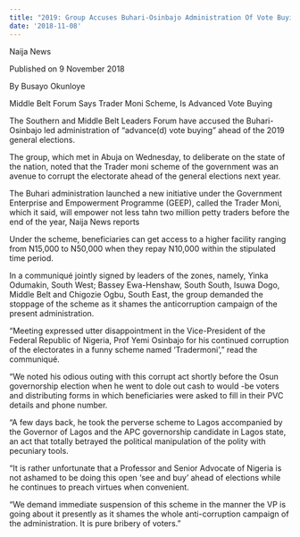 ```yaml
---
title: "2019: Group Accuses Buhari-Osinbajo Administration Of Vote Buying"
date: '2018-11-08'
---
```

Naija News

Published on 9 November 2018

By Busayo Okunloye

Middle Belt Forum Says Trader Moni Scheme, Is Advanced Vote Buying

The Southern and Middle Belt Leaders Forum have accused the Buhari-Osinbajo led administration of “advance(d) vote buying” ahead of the 2019 general elections.

The group, which met in Abuja on Wednesday, to deliberate on the state of the nation, noted that the Trader moni scheme of the government was an avenue to corrupt the electorate ahead of the general elections next year.

The Buhari administration launched a new initiative under the Government Enterprise and Empowerment Programme (GEEP), called the Trader Moni, which it said, will empower not less tahn two million petty traders before the end of the year, Naija News reports

Under the scheme, beneficiaries can get access to a higher facility ranging from N15,000 to N50,000 when they repay N10,000 within the stipulated time period.

In a communiqué jointly signed by leaders of the zones, namely, Yinka Odumakin, South West; Bassey Ewa-Henshaw, South South, Isuwa Dogo, Middle Belt and Chigozie Ogbu, South East, the group demanded the stoppage of the scheme as it shames the anticorruption campaign of the present administration.

“Meeting expressed utter disappointment in the Vice-President of the Federal Republic of Nigeria, Prof Yemi Osinbajo for his continued corruption of the electorates in a funny scheme named ‘Tradermoni’,” read the communiqué.

“We noted his odious outing with this corrupt act shortly before the Osun governorship election when he went to dole out cash to would -be voters and distributing forms in which beneficiaries were asked to fill in their PVC details and phone number.

“A few days back, he took the perverse scheme to Lagos accompanied by the Governor of Lagos and the APC governorship candidate in Lagos state, an act that totally betrayed the political manipulation of the polity with pecuniary tools.

“It is rather unfortunate that a Professor and Senior Advocate of Nigeria is not ashamed to be doing this open ‘see and buy’ ahead of elections while he continues to preach virtues when convenient.

“We demand immediate suspension of this scheme in the manner the VP is going about it presently as it shames the whole anti-corruption campaign of the administration. It is pure bribery of voters.”




